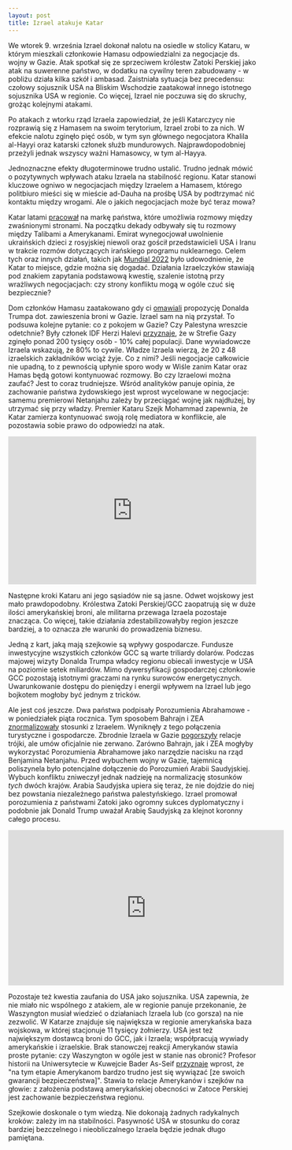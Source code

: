```yaml
---
layout: post
title: Izrael atakuje Katar 
---
```


We wtorek 9. września Izrael dokonał nalotu na osiedle w stolicy Kataru, w którym mieszkali członkowie Hamasu odpowiedzialni za negocjacje ds. wojny w Gazie. Atak spotkał się ze sprzeciwem królestw Zatoki Perskiej jako atak na suwerenne państwo, w dodatku na cywilny teren zabudowany - w pobliżu działa kilka szkół i ambasad. Zaistniała sytuacja bez precedensu: czołowy sojusznik USA na Bliskim Wschodzie zaatakował innego istotnego sojusznika USA w regionie. Co więcej, Izrael nie poczuwa się do skruchy, grożąc kolejnymi atakami. 

Po atakach z wtorku rząd Izraela zapowiedział, że jeśli Katarczycy nie rozprawią się z Hamasem na swoim terytorium, Izrael zrobi to za nich. W efekcie nalotu zginęło pięć osób, w tym syn głównego negocjatora Khalila al-Hayyi oraz katarski członek służb mundurowych. Najprawdopodobniej przeżyli jednak wszyscy ważni Hamasowcy, w tym al-Hayya. 

Jednoznaczne efekty długoterminowe trudno ustalić. Trudno jednak mówić o pozytywnych wpływach ataku Izraela na stabilność regionu. Katar stanowi kluczowe ogniwo w negocjacjach między Izraelem a Hamasem, którego politbiuro mieści się w mieście ad-Dauha na prośbę USA by podtrzymać nić kontaktu między wrogami. Ale o jakich negocjacjach może być teraz mowa? 

Katar latami [pracował](https://abumarkey.github.io/arabizmy/katar-polska/) na markę państwa, które umożliwia rozmowy między zwaśnionymi stronami. Na początku dekady odbywały się tu rozmowy między Talibami a Amerykanami. Emirat wynegocjował uwolnienie ukraińskich dzieci z rosyjskiej niewoli oraz gościł przedstawicieli USA i Iranu w trakcie rozmów dotyczących irańskiego programu nuklearnego. Celem tych oraz innych działań, takich jak [Mundial 2022](https://www.radiowroclaw.pl/articles/view/125006/Wieczor-z-Dolnego-Slaska-Sytuacja-na-Ukrainie-i-MS-w-Katarze) było udowodnienie, że Katar to miejsce, gdzie można się dogadać. Działania Izraelczyków stawiają pod znakiem zapytania podstawową kwestię, szalenie istotną przy wrażliwych negocjacjach: czy strony konfliktu mogą w ogóle czuć się bezpiecznie? 

Dom członków Hamasu zaatakowano gdy ci [omawiali](https://www.nytimes.com/2025/09/10/world/middleeast/israel-attack-qatar-hamas.html) propozycję Donalda Trumpa dot. zawieszenia broni w Gazie. Izrael sam na nią przystał. To podsuwa kolejne pytanie: co z pokojem w Gazie? Czy Palestyna wreszcie odetchnie? Były członek IDF Herzi Halevi [przyznaje](https://www.theguardian.com/world/2025/sep/12/israeli-ex-commander-confirms-palestinian-casualties-are-more-than-200000), że w Strefie Gazy zginęło ponad 200 tysięcy osób - 10% całej populacji. Dane wywiadowcze Izraela wskazują, że 80% to cywile. Władze Izraela wierzą, że 20 z 48 izraelskich zakładników wciąż żyje. Co z nimi? Jeśli negocjacje całkowicie nie upadną, to z pewnością upłynie sporo wody w Wiśle zanim Katar oraz Hamas będą gotowi kontynuować rozmowy. Bo czy Izraelowi można zaufać? Jest to coraz trudniejsze. Wśród analityków panuje opinia, że zachowanie państwa żydowskiego jest wprost wycelowane w negocjacje: samemu premierowi Netanjahu zależy by przeciągać wojnę jak najdłużej, by utrzymać się przy władzy.  Premier Kataru Szejk Mohammad zapewnia, że Katar zamierza kontynuować swoją rolę mediatora w konflikcie, ale pozostawia sobie prawo do odpowiedzi na atak. 

<iframe title="What does Israel’s strike on Doha mean for the Gulf?" allowtransparency="true" height="300" width="100%" style="border: none; min-width: min(100%, 430px);height:300px;" scrolling="no" data-name="pb-iframe-player" src="https://www.podbean.com/player-v2/?from=embed&pbad=0&i=xd9bw-1960c3a-pb&square=1&share=1&download=1&fonts=Arial&skin=666666&font-color=auto&rtl=0&logo_link=episode_page&btn-skin=3267a3&size=300" loading="lazy" allowfullscreen=""></iframe>

Następne kroki Kataru ani jego sąsiadów nie są jasne. Odwet wojskowy jest mało prawdopodobny. Królestwa Zatoki Perskiej/GCC zaopatrują się w duże ilości amerykańskiej broni, ale militarna przewaga Izraela pozostaje znacząca. Co więcej, takie działania zdestabilizowałyby region jeszcze bardziej, a to oznacza złe warunki do prowadzenia biznesu. 

Jedną z kart, jaką mają szejkowie są wpływy gospodarcze. Fundusze inwestycyjne wszystkich członków GCC są warte triliardy dolarów. Podczas majowej wizyty Donalda Trumpa władcy regionu obiecali inwestycje w USA na poziomie setek miliardów. Mimo dywersyfikacji gospodarczej członkowie GCC pozostają istotnymi graczami na rynku surowców energetycznych. Uwarunkowanie dostępu do pieniędzy i energii wpływem na Izrael lub jego bojkotem mogłoby być jednym z tricków.

Ale jest coś jeszcze. Dwa państwa podpisały Porozumienia Abrahamowe - w poniedziałek piąta rocznica. Tym sposobem Bahrajn i ZEA [znormalizowały](https://abumarkey.github.io/arabizmy/bahrajn-izrael-bennett/) stosunki z Izraelem. Wyniknęły z tego połączenia turystyczne i gospodarcze. Zbrodnie Izraela w Gazie [pogorszyły](https://abumarkey.github.io/arabizmy/palestyna/) relacje trójki, ale umów oficjalnie nie zerwano. Zarówno Bahrajn, jak i ZEA mogłyby wykorzystać Porozumienia Abrahamowe jako narzędzie nacisku na rząd Benjamina Netanjahu. Przed wybuchem wojny w Gazie, tajemnicą poliszynela było potencjalne dołączenie do Porozumień Arabii Saudyjskiej. Wybuch konfliktu zniweczył jednak nadzieję na normalizację stosunków _tych_ dwóch krajów. Arabia Saudyjska upiera się teraz, że nie dojdzie do niej bez powstania niezależnego państwa palestyńskiego. Izrael promował porozumienia z państwami Zatoki jako ogromny sukces dyplomatyczny i podobnie jak Donald Trump uważał Arabię Saudyjską za klejnot koronny całego procesu. 

<iframe width="560" height="315" src="https://www.youtube-nocookie.com/embed/DwtaTfpL_bQ?si=G1bFFK6HTtbVc8VQ" title="YouTube video player" frameborder="0" allow="accelerometer; autoplay; clipboard-write; encrypted-media; gyroscope; picture-in-picture; web-share" referrerpolicy="strict-origin-when-cross-origin" allowfullscreen></iframe>

Pozostaje też kwestia zaufania do USA jako sojusznika. USA zapewnia, że nie miało nic wspólnego z atakiem, ale w regionie panuje przekonanie, że Waszyngton musiał wiedzieć o działaniach Izraela lub (co gorsza) na nie zezwolić. W Katarze znajduje się największa w regionie amerykańska baza wojskowa, w której stacjonuje 11 tysięcy żołnierzy. USA jest też największym dostawcą broni do GCC, jak i Izraela; współpracują wywiady amerykańskie i izraelskie. Brak stanowczej reakcji Amerykanów stawia proste pytanie: czy Waszyngton w ogóle jest w stanie nas obronić? Profesor historii na Uniwersytecie w Kuwejcie Bader As-Seif [przyznaje](https://www.nytimes.com/2025/09/10/world/middleeast/israel-strike-qatar-us.html) wprost, że "na tym etapie Amerykanom bardzo trudno jest się wywiązać [ze swoich gwarancji bezpieczeństwa]". Stawia to relacje Amerykanów i szejków na głowie: z założenia podstawą amerykańskiej obecności w Zatoce Perskiej jest zachowanie bezpieczeństwa regionu. 

Szejkowie doskonale o tym wiedzą. Nie dokonają żadnych radykalnych kroków: zależy im na stabilności. Pasywność USA w stosunku do coraz bardziej bezczelnego i nieobliczalnego Izraela będzie jednak długo pamiętana.
